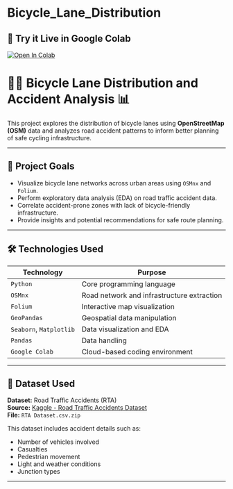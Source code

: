 # Bicycle_Lane_Distribution

## 📎 Try it Live in Google Colab
[![Open In Colab](https://colab.research.google.com/assets/colab-badge.svg)](https://colab.research.google.com/github/Subashini004/Bicycle_Lane_Distribution/blob/main/Bicycle_Lane_Distribution.ipynb)

# 🚴‍♂️ Bicycle Lane Distribution and Accident Analysis 📊

This project explores the distribution of bicycle lanes using **OpenStreetMap (OSM)** data and analyzes road accident patterns to inform better planning of safe cycling infrastructure.

---

## 📌 Project Goals

- Visualize bicycle lane networks across urban areas using `OSMnx` and `Folium`.
- Perform exploratory data analysis (EDA) on road traffic accident data.
- Correlate accident-prone zones with lack of bicycle-friendly infrastructure.
- Provide insights and potential recommendations for safe route planning.

---

## 🛠️ Technologies Used

| Technology      | Purpose                                     |
|-----------------|---------------------------------------------|
| `Python`        | Core programming language                   |
| `OSMnx`         | Road network and infrastructure extraction  |
| `Folium`        | Interactive map visualization               |
| `GeoPandas`     | Geospatial data manipulation                |
| `Seaborn`, `Matplotlib` | Data visualization and EDA         |
| `Pandas`        | Data handling                               |
| `Google Colab`  | Cloud-based coding environment              |

---

## 📂 Dataset Used

**Dataset:** Road Traffic Accidents (RTA)  
**Source:** [Kaggle - Road Traffic Accidents Dataset](https://www.kaggle.com/datasets/saurabhshahane/road-traffic-accidents)  
**File:** `RTA Dataset.csv.zip`

This dataset includes accident details such as:
- Number of vehicles involved
- Casualties
- Pedestrian movement
- Light and weather conditions
- Junction types

---
